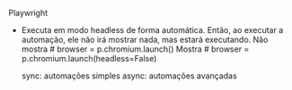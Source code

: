 Playwright 

- Executa em modo headless de forma automática. Então, ao executar a automação, ele não irá mostrar nada, mas estará executando.
    Não mostra # browser = p.chromium.launch()
    Mostra # browser = p.chromium.launch(headless=False)

    sync: automações simples
    async: automações avançadas
    
